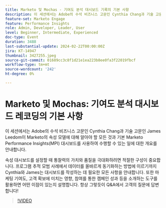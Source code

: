 ```yaml
---
title: Marketo 및 Mochas - 기여도 분석 대시보드 기록의 기본 사항
description: 이 세션에서는 Adobe의 수석 비즈니스 고문인 Cynthia Chang과 기술 고문인 James Leedom이 Marketo의 속성 모델에 대해 알아야 할 모든 것과 기본 Marketo Performance Insights(MPI) 대시보드를 사용하여 수행할 수 있는 일에 대한 개요를 안내합니다. 속성 대시보드를 설정할 때 통찰력의 가치와 품질을 극대화하려면 적절한 구성이 중요합니다. 프로그램 추적 모범 사례에서 데이터를 올바르게 동기화하는 방법에 이르기까지 Cynthia와 James는 대시보드를 작성하는 데 필요한 모든 사항을 안내합니다. 또한 마케팅 기여도, 고객 확보에 미치는 영향, 참여를 통한 캠페인 성과 등을 소개하는 도구를 활용하면 어떤 이점이 있는지 설명합니다. 항상 그렇듯이 Q&A에서 고객의 질문에 답변합니다!
feature-set: Marketo Engage
feature: Performance Insights
role: Admin, Developer, Leader, User
level: Beginner, Intermediate, Experienced
doc-type: Event
duration: 3488
last-substantial-update: 2024-02-22T00:00:00Z
jira: KT-14947
thumbnail: 3427255.jpeg
source-git-commit: 01689cc3c8f1d21e1ea223b8ee0fa3f22019fbcf
workflow-type: tm+mt
source-wordcount: '242'
ht-degree: 0%

---
```



# Marketo 및 Mochas: 기여도 분석 대시보드 레코딩의 기본 사항

이 세션에서는 Adobe의 수석 비즈니스 고문인 Cynthia Chang과 기술 고문인 James Leedom이 Marketo의 속성 모델에 대해 알아야 할 모든 것과 기본 Marketo Performance Insights(MPI) 대시보드를 사용하여 수행할 수 있는 일에 대한 개요를 안내합니다.

속성 대시보드를 설정할 때 통찰력의 가치와 품질을 극대화하려면 적절한 구성이 중요합니다. 프로그램 추적 모범 사례에서 데이터를 올바르게 동기화하는 방법에 이르기까지 Cynthia와 James는 대시보드를 작성하는 데 필요한 모든 사항을 안내합니다. 또한 마케팅 기여도, 고객 확보에 미치는 영향, 참여를 통한 캠페인 성과 등을 소개하는 도구를 활용하면 어떤 이점이 있는지 설명합니다. 항상 그렇듯이 Q&amp;A에서 고객의 질문에 답변합니다!

>[!VIDEO](https://video.tv.adobe.com/v/3427255/?learn=on)
